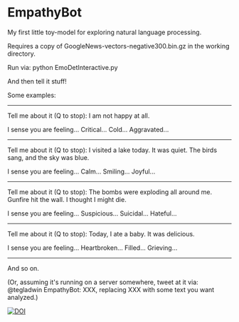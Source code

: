 # EmpathyBot
My first little toy-model for exploring natural language processing.

Requires a copy of GoogleNews-vectors-negative300.bin.gz in the working directory.

Run via: python EmoDetInteractive.py

And then tell it stuff!

Some examples:

---

Tell me about it (Q to stop): I am not happy at all.

I sense you are feeling... Critical... Cold... Aggravated...

---

Tell me about it (Q to stop): I visited a lake today. It was quiet. The birds sang, and the sky was blue.

I sense you are feeling... Calm... Smiling... Joyful...

---

Tell me about it (Q to stop): The bombs were exploding all around me. Gunfire hit the wall. I thought I might die.

I sense you are feeling... Suspicious... Suicidal... Hateful...

---

Tell me about it (Q to stop): Today, I ate a baby. It was delicious.

I sense you are feeling... Heartbroken... Filled... Grieving...

---

And so on.

(Or, assuming it's running on a server somewhere, tweet at it via: @tegladwin EmpathyBot: XXX, replacing XXX with some text you want analyzed.)

[![DOI](https://zenodo.org/badge/264995353.svg)](https://zenodo.org/badge/latestdoi/264995353)
